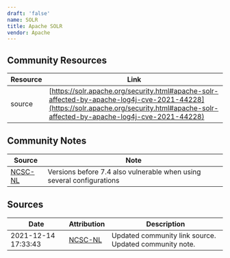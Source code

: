 ```yaml
---
draft: 'false'
name: SOLR
title: Apache SOLR
vendor: Apache
---
```



## Community Resources
| Resource | Link |
| --- | --- |
| source | [https://solr.apache.org/security.html#apache-solr-affected-by-apache-log4j-cve-2021-44228](https://solr.apache.org/security.html#apache-solr-affected-by-apache-log4j-cve-2021-44228) |

## Community Notes
| Source | Note |
| --- | --- |
| [NCSC-NL](https://github.com/NCSC-NL/log4shell/blob/main/software/README.md) | Versions before 7.4 also vulnerable when using several configurations |

## Sources
| Date | Attribution | Description |
| --- | --- | --- |
| 2021-12-14 17:33:43 | [NCSC-NL](https://github.com/NCSC-NL/log4shell/blob/main/software/README.md) | Updated community link source. Updated community note.  |
